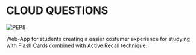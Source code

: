 # CLOUD QUESTIONS 
[![PEP8](https://img.shields.io/badge/code%20style-pep8-orange.svg)](https://www.python.org/dev/peps/pep-0008/)

Web-App for students creating a easier costumer experience for studying with Flash Cards combined with Active Recall technique.
